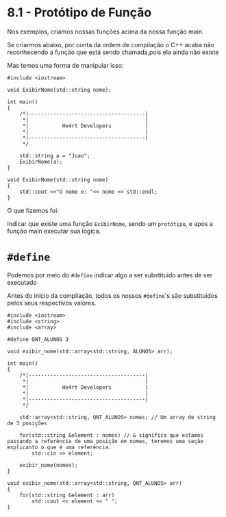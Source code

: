 # 8.1 - Protótipo de Função

Nos exemplos, criamos nossas funções acima da nossa função main.

Se criarmos abaixo, por conta da ordem de compilação o C++ acaba não reconhecendo a função que está sendo chamada,pois ela ainda não existe

Mas temos uma forma de manipular isso:

```cpp{0}
#include <iostream>

void ExibirNome(std::string nome);

int main()
{
    /*|--------------------------------------|
     *|                                      |
     *|           He4rt Developers           |
     *|                                      |
     *|--------------------------------------|
     */

    std::string a = "Joao";
    ExibirNome(a);
}

void ExibirNome(std::string nome)
{
    std::cout <<"O nome e: "<< nome << std::endl;
}
```

O que fizemos foi:

Indicar que existe uma função `ExibirNome`, sendo um `protótipo`, e apos a função main executar sua lógica.

# `#define`

Podemos por meio do `#define` indicar algo a ser substituido antes de ser executado

Antes do início da compilação, todos os nossos `#define`'s são substituidos pelos seus respectivos valores.

```cpp{0}
#include <iostream>
#include <string>
#include <array>

#define QNT_ALUNOS 3

void exibir_nome(std::array<std::string, ALUNOS> arr);

int main()
{
    /*|--------------------------------------|
     *|                                      |
     *|           He4rt Developers           |
     *|                                      |
     *|--------------------------------------|
     */

    std::array<std::string, QNT_ALUNOS> nomes; // Um array de string de 3 posições

    for(std::string &element : nomes) // & significa que estamos passando a referência de uma posição em nomes, teremos uma seção explicanto o que é uma referência.
        std::cin >> element;

    exibir_nome(nomes);
}

void exibir_nome(std::array<std::string, QNT_ALUNOS> arr)
{
    for(std::string &element : arr)
        std::cout << element << " ";
}
```
